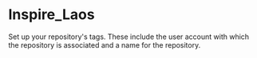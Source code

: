 # Inspire_Laos

Set up your repository's tags. These include the user account with which the repository is associated and a name for the repository.
